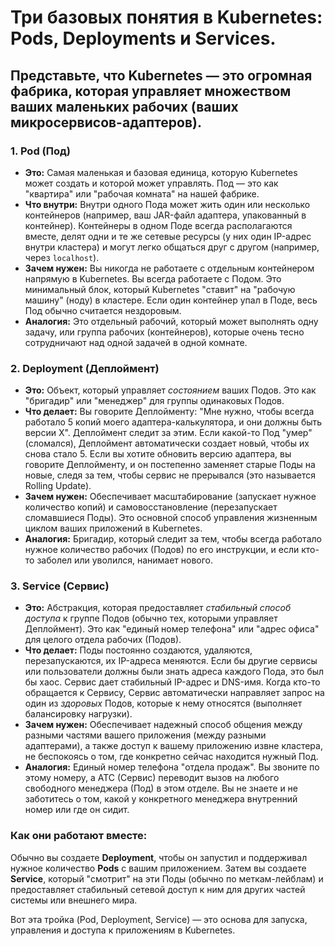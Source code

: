 # Три базовых понятия в Kubernetes: Pods, Deployments и Services.

## Представьте, что Kubernetes — это огромная фабрика, которая управляет множеством ваших маленьких рабочих (ваших микросервисов-адаптеров).

### 1.  **Pod (Под)**

   * **Это:** Самая маленькая и базовая единица, которую Kubernetes может создать и которой может управлять. Под — это как "квартира" или "рабочая комната" на нашей фабрике.
   * **Что внутри:** Внутри одного Пода может жить один или несколько контейнеров (например, ваш JAR-файл адаптера, упакованный в контейнер). Контейнеры в одном Поде всегда располагаются вместе, делят одни и те же сетевые ресурсы (у них один IP-адрес внутри кластера) и могут легко общаться друг с другом (например, через `localhost`).
   * **Зачем нужен:** Вы никогда не работаете с отдельным контейнером напрямую в Kubernetes. Вы всегда работаете с Подом. Это минимальный блок, который Kubernetes "ставит" на "рабочую машину" (ноду) в кластере. Если один контейнер упал в Поде, весь Под обычно считается нездоровым.
   * **Аналогия:** Это отдельный рабочий, который может выполнять одну задачу, или группа рабочих (контейнеров), которые очень тесно сотрудничают над одной задачей в одной комнате.

### 2.  **Deployment (Деплоймент)**

   * **Это:** Объект, который управляет *состоянием* ваших Подов. Это как "бригадир" или "менеджер" для группы одинаковых Подов.
   * **Что делает:** Вы говорите Деплойменту: "Мне нужно, чтобы всегда работало 5 копий моего адаптера-калькулятора, и они должны быть версии X". Деплоймент следит за этим. Если какой-то Под "умер" (сломался), Деплоймент автоматически создает новый, чтобы их снова стало 5. Если вы хотите обновить версию адаптера, вы говорите Деплойменту, и он постепенно заменяет старые Поды на новые, следя за тем, чтобы сервис не прерывался (это называется Rolling Update).
   * **Зачем нужен:** Обеспечивает масштабирование (запускает нужное количество копий) и самовосстановление (перезапускает сломавшиеся Поды). Это основной способ управления жизненным циклом ваших приложений в Kubernetes.
   * **Аналогия:** Бригадир, который следит за тем, чтобы всегда работало нужное количество рабочих (Подов) по его инструкции, и если кто-то заболел или уволился, нанимает нового.

### 3.  **Service (Сервис)**

   * **Это:** Абстракция, которая предоставляет *стабильный способ доступа* к группе Подов (обычно тех, которыми управляет Деплоймент). Это как "единый номер телефона" или "адрес офиса" для целого отдела рабочих (Подов).
   * **Что делает:** Поды постоянно создаются, удаляются, перезапускаются, их IP-адреса меняются. Если бы другие сервисы или пользователи должны были знать адреса каждого Пода, это был бы хаос. Сервис дает стабильный IP-адрес и DNS-имя. Когда кто-то обращается к Сервису, Сервис автоматически направляет запрос на один из *здоровых* Подов, которые к нему относятся (выполняет балансировку нагрузки).
   * **Зачем нужен:** Обеспечивает надежный способ общения между разными частями вашего приложения (между разными адаптерами), а также доступ к вашему приложению извне кластера, не беспокоясь о том, где конкретно сейчас находится нужный Под.
   * **Аналогия:** Единый номер телефона "отдела продаж". Вы звоните по этому номеру, а АТС (Сервис) переводит вызов на любого свободного менеджера (Под) в этом отделе. Вы не знаете и не заботитесь о том, какой у конкретного менеджера внутренний номер или где он сидит.

### **Как они работают вместе:**

Обычно вы создаете **Deployment**, чтобы он запустил и поддерживал нужное количество **Pods** с вашим приложением. Затем вы создаете **Service**, который "смотрит" на эти Поды (обычно по меткам-лейблам) и предоставляет стабильный сетевой доступ к ним для других частей системы или внешнего мира.

Вот эта тройка (Pod, Deployment, Service) — это основа для запуска, управления и доступа к приложениям в Kubernetes.
